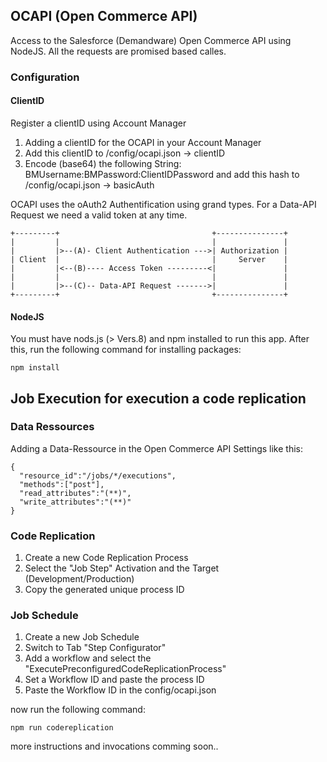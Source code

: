 
## OCAPI (Open Commerce  API)

Access to the Salesforce (Demandware) Open Commerce API using NodeJS. All the requests are promised based calles.

### Configuration

#### ClientID

Register a clientID using Account Manager
1. Adding a clientID for the OCAPI in your Account Manager
2. Add this clientID to /config/ocapi.json -> clientID
3. Encode (base64) the following String: BMUsername:BMPassword:ClientIDPassword and add this hash to /config/ocapi.json -> basicAuth

OCAPI uses the oAuth2 Authentification using grand types. For a Data-API Request we need a valid token at any time.
```
+---------+                                  +---------------+
|         |                                  |               |
|         |>--(A)- Client Authentication --->| Authorization |
| Client  |                                  |     Server    |
|         |<--(B)---- Access Token ---------<|               |
|         |                                  |               |
|         |>--(C)-- Data-API Request ------->|               |
+---------+                                  +---------------+
```

#### NodeJS
You must have nods.js (> Vers.8) and npm installed to run this app. After this, run the following command for installing packages:
```
npm install
```

## Job Execution for execution a code replication

### Data Ressources
Adding a Data-Ressource in the Open Commerce API Settings like this:
```
{
  "resource_id":"/jobs/*/executions",
  "methods":["post"],
  "read_attributes":"(**)",
  "write_attributes":"(**)"
}
```
### Code Replication
1. Create a new Code Replication Process
2. Select the "Job Step" Activation and the Target (Development/Production)
3. Copy the generated unique process ID

### Job Schedule
1. Create a new Job Schedule
2. Switch to Tab "Step Configurator"
3. Add a workflow and select the "ExecutePreconfiguredCodeReplicationProcess"
4. Set a Workflow ID and paste the process ID
5. Paste the Workflow ID in the config/ocapi.json 

now run the following command:
```
npm run codereplication
```

more instructions and invocations comming soon..
